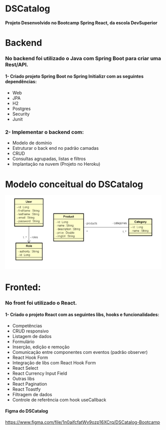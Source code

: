 
# DSCatalog
#### Projeto Desenvolvido no Bootcamp Spring React, da escola DevSuperior


# Backend
### No backend foi utilizado o Java com Spring Boot para criar uma Rest/API.
#### 1- Criado projeto Spring Boot no Spring Initializr com as seguintes dependências:

* Web
* JPA
* H2
* Postgres
* Security
* Junit

### 2- Implementar o backend com:

* Modelo de domínio
* Estruturar o back end no padrão camadas
* CRUD
* Consultas agrupadas, listas e filtros
* Implantação na nuvem (Projeto no Heroku)

# Modelo conceitual do DSCatalog

![Web 1](https://github.com/MauroJRamos/dscatalog-dvsuperior-aula/blob/main/frontendweb/src/assets/images/Modelo%20conceitual.jpg)

# Fronted:
### No front foi utilizado o React.
#### 1- Criado o projeto React com as seguintes libs, hooks e funcionalidades:

* Competências
* CRUD responsivo
* Listagem de dados
* Formulário
* Inserção, edição e remoção
* Comunicação entre componentes com eventos (padrão observer)
* React Hook Form
* Integração de libs com React Hook Form
* React Select
* React Currency Input Field
* Outras libs
* React Pagination
* React Toastfy
* Filtragem de dados
* Controle de referência com hook useCallback

#### Figma do DSCatalog
https://www.figma.com/file/1n0aifcfatWv9ozp16XCrq/DSCatalog-Bootcamp




